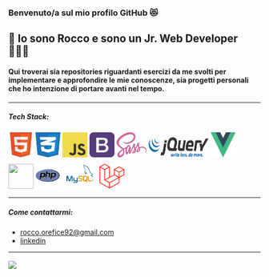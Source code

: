 ### Benvenuto/a sul mio profilo GitHub 😻

## 👋  Io sono Rocco e sono un Jr. Web Developer 🧑🏻‍💻

#### Qui troverai sia repositories riguardanti esercizi da me svolti per implementare e approfondire le mie conoscenze, sia progetti personali che ho intenzione di portare avanti nel tempo.

***

##### Tech Stack:
<span> <img src="/img/html.png" width="50" height="50" /> </span>
<span> <img src="/img/css.png" width="50" height="50" /> </span>
<span> <img src="/img/javascript.png" width="50" height="50" /> </span>
<span> <img src="/img/bootstrap.png" width="50" height="50" /> </span>
<span> <img src="/img/sass.png" width="60" height="50" /> </span>
<span> <img src="/img/jq.png" width="120" height="40" /> </span>
<span> <img src="/img/vuejs.png" width="50" height="50" /> </span>
<span> <img src="https://angular.io/assets/images/logos/angularjs/AngularJS-Shield.svg" width="50" height="50" /> </span>
<span> <img src="/img/php.png" width="50" height="50" /> </span>
<span> <img src="/img/mysql.png" width="70" height="60" /> </span>
<span> <img src="/img/laravel.png" width="50" height="50" /> </span>

***

##### Come contattarmi:
* rocco.orefice92@gmail.com
* [linkedin](https://www.linkedin.com/in/rocco-orefice-1879aa168/)

***

<a href="https://github.com/anuraghazra/github-readme-stats">
  <img align="center" src="https://github-readme-stats.vercel.app/api/top-langs/?username=roccorefice&show_icons=true&theme=dark">
</a>
<!-- <a href="https://github.com/anuraghazra/convoychat">
  <img align="center" src="https://github-readme-stats.vercel.app/api?username=roccorefice&show_icons=true&theme=dark" />
</a> -->







